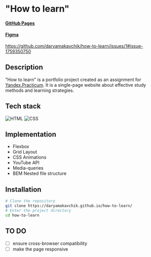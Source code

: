 # "How to learn"

#### [GitHub Pages](https://daryamakavchik.github.io/how-to-learn/)
#### [Figma](https://www.figma.com/file/4Xj9xAwUzLNv6W7AEVcMnx/long-brief?type=design&node-id=11900-113&t=utuWBBK7Ot7hW0JS-0)

https://github.com/daryamakavchik/how-to-learn/issues/1#issue-1759350750

## Description
"How to learn" is a portfolio project created as an assignment for [Yandex.Practicum](https://practicum.yandex.com/web/ "Web Development Program"). It is a single-page website about effective study methods and learning strategies.

## Tech stack
![HTML](https://img.shields.io/badge/html5-%23E34F26.svg?style=for-the-badge&logo=html5&logoColor=white)
![CSS](https://img.shields.io/badge/css3-%231572B6.svg?style=for-the-badge&logo=css3&logoColor=white)

## Implementation

- Flexbox
- Grid Layout
- CSS Animations
- YouTube API
- Media-queries
- BEM Nested file structure

## Installation

```bash
# Clone the repository
git clone https://daryamakavchik.github.io/how-to-learn/
# Enter the project directory
cd how-to-learn
```

## TO DO
- [ ] ensure cross-browser compatibility
- [ ] make the page responsive
